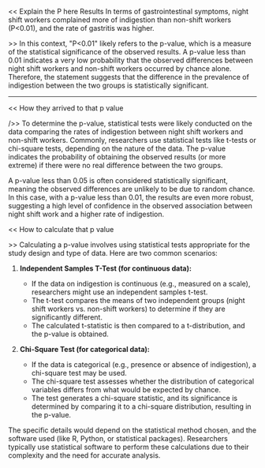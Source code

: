 
<<
Explain the P here 
Results In terms of gastrointestinal symptoms, night shift workers complained more of indigestion than non-shift workers (P<0.01), and the rate of gastritis was higher.

\>>
In this context, "P<0.01" likely refers to the p-value, which is a measure of the statistical significance of the observed results. A p-value less than 0.01 indicates a very low probability that the observed differences between night shift workers and non-shift workers occurred by chance alone. Therefore, the statement suggests that the difference in the prevalence of indigestion between the two groups is statistically significant.

---

<<
How they arrived to that p value

/>>
To determine the p-value, statistical tests were likely conducted on the data comparing the rates of indigestion between night shift workers and non-shift workers. Commonly, researchers use statistical tests like t-tests or chi-square tests, depending on the nature of the data. The p-value indicates the probability of obtaining the observed results (or more extreme) if there were no real difference between the two groups.

A p-value less than 0.05 is often considered statistically significant, meaning the observed differences are unlikely to be due to random chance. In this case, with a p-value less than 0.01, the results are even more robust, suggesting a high level of confidence in the observed association between night shift work and a higher rate of indigestion.

<<
How to calculate that p value

\>>
Calculating a p-value involves using statistical tests appropriate for the study design and type of data. Here are two common scenarios:

1. **Independent Samples T-Test (for continuous data):**
   - If the data on indigestion is continuous (e.g., measured on a scale), researchers might use an independent samples t-test.
   - The t-test compares the means of two independent groups (night shift workers vs. non-shift workers) to determine if they are significantly different.
   - The calculated t-statistic is then compared to a t-distribution, and the p-value is obtained.

2. **Chi-Square Test (for categorical data):**
   - If the data is categorical (e.g., presence or absence of indigestion), a chi-square test may be used.
   - The chi-square test assesses whether the distribution of categorical variables differs from what would be expected by chance.
   - The test generates a chi-square statistic, and its significance is determined by comparing it to a chi-square distribution, resulting in the p-value.

The specific details would depend on the statistical method chosen, and the software used (like R, Python, or statistical packages). Researchers typically use statistical software to perform these calculations due to their complexity and the need for accurate analysis.